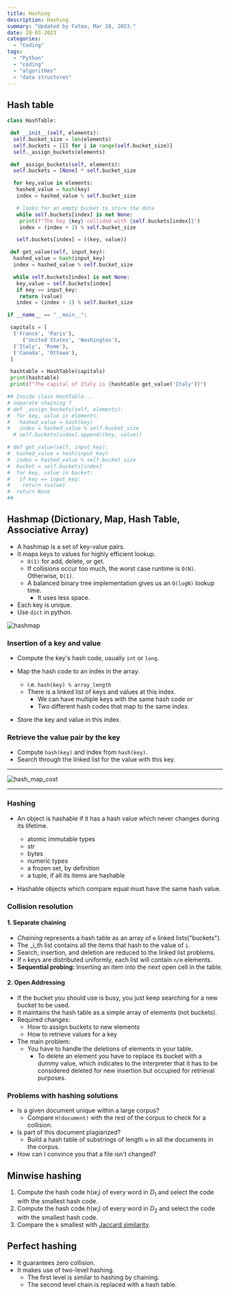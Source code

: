 ```yaml
---
title: Hashing
description: Hashing
summary: "Updated by Fatma, Mar 28, 2023."
date: 28-03-2023
categories:
  - "Coding"
tags:
  - "Python"
  - "coding"
  - "algorithms"
  - "data structures"
---
```

## Hash table

```python
class HashTable:

 def __init__(self, elements):
  self.bucket_size = len(elements)
  self.buckets = [[] for i in range(self.bucket_size)]
  self._assign_buckets(elements)

 def _assign_buckets(self, elements):
  self.buckets = [None] * self.bucket_size

  for key,value in elements:
   hashed_value = hash(key)
   index = hashed_value % self.bucket_size

   # looks for an empty bucket to store the data
   while self.buckets[index] is not None:
    print(f"The key {key} collided with {self.buckets[index]}")
    index = (index + 1) % self.bucket_size

   self.buckets[index] = ((key, value))

 def get_value(self, input_key):
  hashed_value = hash(input_key)
  index = hashed_value % self.bucket_size

  while self.buckets[index] is not None:
   key,value = self.buckets[index]
   if key == input_key:
    return (value)
   index = (index + 1) % self.bucket_size

if __name__ == "__main__":

 capitals = [
  ('France', 'Paris'),
     ('United States', 'Washington'),
  ('Italy', 'Rome'),
  ('Canada', 'Ottowa'), 
 ]

 hashtable = HashTable(capitals)
 print(hashtable)
 print(f"The capital of Italy is {hashtable.get_value('Italy')}")

## Inside class HashTable...
# separate chaining ? 
# def _assign_buckets(self, elements):
#  for key, value in elements:
#   hashed_value = hash(key)
#   index = hashed_value % self.bucket_size
  # self.buckets[index].append((key, value))

# def get_value(self, input_key):
#  hashed_value = hash(input_key)
#  index = hashed_value % self.bucket_size
#  bucket = self.buckets[index]
#  for key, value in bucket:
#   if key == input_key:
#    return (value)
#  return None
##
```

## Hashmap (Dictionary, Map, Hash Table, Associative Array)

- A hashmap is a set of key-value pairs.
- It maps keys to values for highly efficient lookup.
  - `O(1)` for add, delete, or get.
  - If collisions occur too much, the worst case runtime is `O(N)`. Otherwise, `O(1)`.
  - A balanced binary tree implementation gives us an `O(logN)` lookup time.
    - It uses less space.
- Each key is unique.
- Use `dict` in python.

![hashmap](/img/hashmap.png)

### Insertion of a key and value

- Compute the key's hash code, usually `int` or `long`.
- Map the hash code to an index in the array.
  - i.e. `hash(key) % array_length`
  - There is a linked list of keys and values at this index.
    - We can have multiple keys with the same hash code _or_
    - Two different hash codes that map to the same index.

- Store the key and value in this index.

### Retrieve the value pair by the key

- Compute `hash(key)` and index from `hash(key)`.
- Search through the linked list for the value with this key.

---

![hash_map_cost](/img/hash_map_cost.png)

---

### Hashing

- An object is hashable if it has a hash value which never changes during its lifetime.
  - atomic immutable types
  - str
  - bytes
  - numeric types
  - a frozen set, by definition
  - a tuple, if all its items are hashable

- Hashable objects which compare equal must have the same hash value.

### Collision resolution

#### 1. Separate chaining

- _Chaining_ represents a hash table as an array of `m` linked lists("buckets").
- The _i_th list contains all the items that hash to the value of `i`.
- Search, insertion, and deletion are reduced to the linked list problems.
- If `n` keys are distributed uniformly, each list will contain `n/m` elements.
- **Sequential probing:** Inserting an item into the next open cell in the table.

#### 2. Open Addressing

- If the bucket you should use is busy, you just keep searching for a new bucket to be used.
- It maintains the hash table as a simple array of elements (not buckets).
- Required changes:
  - How to assign buckets to new elements
  - How to retrieve values for a key
- The main problem:
  - You have to handle the deletions of elements in your table.
    - To delete an element you have to replace its bucket with a dummy value, which indicates to the interpreter that it has to be considered deleted for new insertion but occupied for retrieval purposes.

### Problems with hashing solutions

- Is a given document unique within a large corpus?
  - Compare `H(document)` with the rest of the corpus to check for a collision.
- Is part of this document plagiarized?
  - Build a hash table of substrings of length `w` in all the documents in the corpus.
- How can I convince you that a file isn't changed?

## Minwise hashing

1. Compute the hash code $h(w_i)$ of every word in $D_1$ and select the code with the smallest hash code.
2. Compute the hash code $h(w_i)$ of every word in $D_2$ and select the code with the smallest hash code.
3. Compare the `k` smallest with [Jaccard similarity](/img/jaccard_similarity.md).

## Perfect hashing

- It guarantees zero collision.
- It makes use of two-level hashing.
  - The first level is similar to hashing by chaining.
  - The second level chain is replaced with a hash table.

